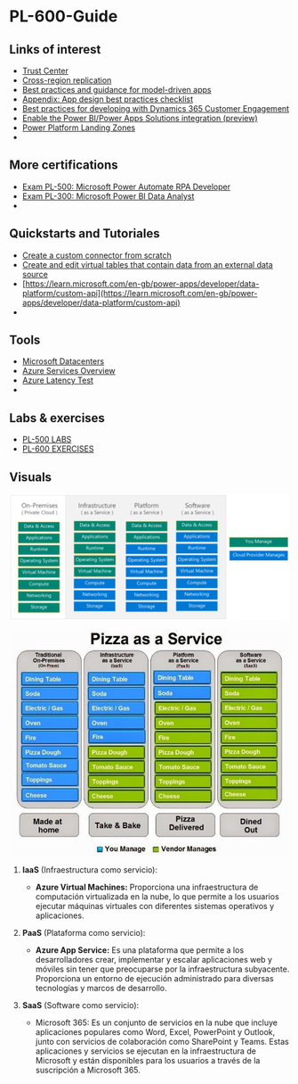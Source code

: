 # PL-600-Guide

## Links of interest
- [Trust Center](https://www.microsoft.com/en-us/trust-center)
- [Cross-region replication](https://learn.microsoft.com/en-us/azure/reliability/cross-region-replication-azure)
- [Best practices and guidance for model-driven apps](https://learn.microsoft.com/en-gb/power-apps/developer/model-driven-apps/best-practices/)
- [Appendix: App design best practices checklist](https://learn.microsoft.com/en-gb/power-platform/developer/appsource/appendix-app-design-best-practices-checklist)
- [Best practices for developing with Dynamics 365 Customer Engagement](https://learn.microsoft.com/en-gb/dynamics365/customerengagement/on-premises/developer/best-practices-sdk?view=op-9-1)
- [Enable the Power BI/Power Apps Solutions integration (preview)](https://learn.microsoft.com/en-gb/power-bi/collaborate-share/service-power-bi-powerapps-integration-enable)
- [Power Platform Landing Zones](https://github.com/microsoft/industry/tree/main/foundations/powerPlatform)
- []()

## More certifications
- [Exam PL-500: Microsoft Power Automate RPA Developer](https://learn.microsoft.com/en-us/certifications/exams/pl-500/)
- [Exam PL-300: Microsoft Power BI Data Analyst](https://learn.microsoft.com/en-us/certifications/exams/pl-300/)
- []()

## Quickstarts and Tutoriales
- [Create a custom connector from scratch](https://learn.microsoft.com/en-us/connectors/custom-connectors/define-blank)
- [Create and edit virtual tables that contain data from an external data source](https://learn.microsoft.com/en-gb/power-apps/maker/data-platform/create-edit-virtual-entities)
- [https://learn.microsoft.com/en-gb/power-apps/developer/data-platform/custom-api](https://learn.microsoft.com/en-gb/power-apps/developer/data-platform/custom-api)
- []()

## Tools
- [Microsoft Datacenters](https://datacenters.microsoft.com/globe/explore?info=region_eastus)
- [Azure Services Overview](https://azurecharts.com/overview/?f=iaas)
- [Azure Latency Test](https://www.azurespeed.com/Azure/Latency)
- []()

## Labs & exercises
- [PL-500 LABS](https://microsoftlearning.github.io/PL-500T00-Microsoft-Power-Automate-RPA-Developer/)
- [PL-600 EXERCISES](https://microsoftlearning.github.io/PL-600-Microsoft-Power-Platform-Solution-Architect/)


## Visuals

![](media/sharedresponsibilitymodel.png)

![](media/pizzaasaservice.jpg)


1. **IaaS** (Infraestructura como servicio): 
   - **Azure Virtual Machines:** Proporciona una infraestructura de computación virtualizada en la nube, lo que permite a los usuarios ejecutar máquinas virtuales con diferentes sistemas operativos y aplicaciones.

2. **PaaS** (Plataforma como servicio): 
   - **Azure App Service:** Es una plataforma que permite a los desarrolladores crear, implementar y escalar aplicaciones web y móviles sin tener que preocuparse por la infraestructura subyacente. Proporciona un entorno de ejecución administrado para diversas tecnologías y marcos de desarrollo.
   
3. **SaaS** (Software como servicio): 
   - Microsoft 365: Es un conjunto de servicios en la nube que incluye aplicaciones populares como Word, Excel, PowerPoint y Outlook, junto con servicios de colaboración como SharePoint y Teams. Estas aplicaciones y servicios se ejecutan en la infraestructura de Microsoft y están disponibles para los usuarios a través de la suscripción a Microsoft 365.
